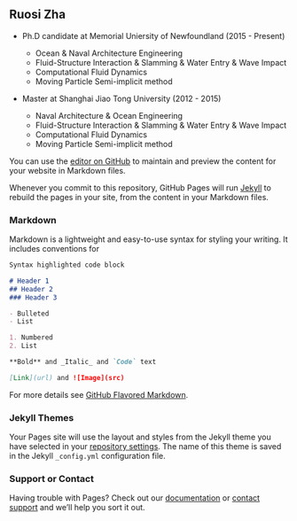## Ruosi Zha

- Ph.D candidate at Memorial Uniersity of Newfoundland (2015 - Present) 
  - Ocean & Naval Architecture Engineering
  - Fluid-Structure Interaction & Slamming & Water Entry & Wave Impact
  - Computational Fluid Dynamics
  - Moving Particle Semi-implicit method
  
- Master at Shanghai Jiao Tong University (2012 - 2015) 
  - Naval Architecture & Ocean Engineering
  - Fluid-Structure Interaction & Slamming & Water Entry & Wave Impact
  - Computational Fluid Dynamics
  - Moving Particle Semi-implicit method
  

You can use the [editor on GitHub](https://github.com/zharuosi/zharuosi.github.io/edit/master/index.md) to maintain and preview the content for your website in Markdown files.

Whenever you commit to this repository, GitHub Pages will run [Jekyll](https://jekyllrb.com/) to rebuild the pages in your site, from the content in your Markdown files.

### Markdown

Markdown is a lightweight and easy-to-use syntax for styling your writing. It includes conventions for

```markdown
Syntax highlighted code block

# Header 1
## Header 2
### Header 3

- Bulleted
- List

1. Numbered
2. List

**Bold** and _Italic_ and `Code` text

[Link](url) and ![Image](src)
```

For more details see [GitHub Flavored Markdown](https://guides.github.com/features/mastering-markdown/).

### Jekyll Themes

Your Pages site will use the layout and styles from the Jekyll theme you have selected in your [repository settings](https://github.com/zharuosi/zharuosi.github.io/settings). The name of this theme is saved in the Jekyll `_config.yml` configuration file.

### Support or Contact

Having trouble with Pages? Check out our [documentation](https://help.github.com/categories/github-pages-basics/) or [contact support](https://github.com/contact) and we’ll help you sort it out.
